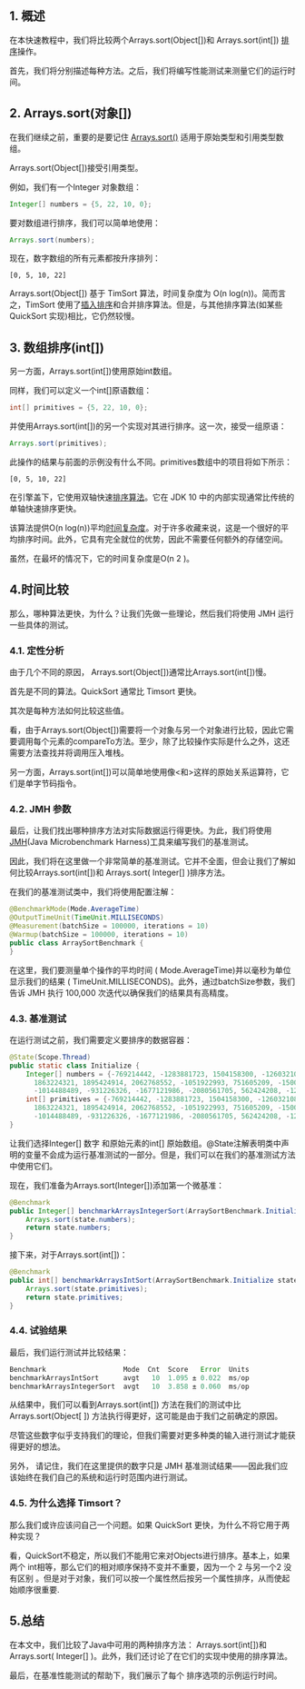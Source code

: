 ## 1. 概述

在本快速教程中，我们将比较两个Arrays.sort(Object[])和 Arrays.sort(int[]) [排序](https://www.baeldung.com/java-sorting)操作。

首先，我们将分别描述每种方法。之后，我们将编写性能测试来测量它们的运行时间。

## 2. Arrays.sort(对象[])

在我们继续之前，重要的是要记住 [Arrays.sort()](https://www.baeldung.com/java-util-arrays) 适用于原始类型和引用类型数组。

Arrays.sort(Object[])接受引用类型。

例如，我们有一个Integer 对象数组：

```java
Integer[] numbers = {5, 22, 10, 0};
```

要对数组进行排序，我们可以简单地使用：

```java
Arrays.sort(numbers);
```

现在，数字数组的所有元素都按升序排列：

```plaintext
[0, 5, 10, 22]
```

Arrays.sort(Object[]) 基于 TimSort 算法，时间复杂度为 O(n log(n))。简而言之，TimSort 使用了[插入](https://www.baeldung.com/java-merge-sort)[排序](https://www.baeldung.com/java-insertion-sort)和合并排序算法。但是，与其他排序算法(如某些 QuickSort 实现)相比，它仍然较慢。

## 3. 数组排序(int[])

另一方面，Arrays.sort(int[])使用原始int数组。

同样，我们可以定义一个int[]原语数组：

```java
int[] primitives = {5, 22, 10, 0};
```

并使用Arrays.sort(int[])的另一个实现对其进行排序。这一次，接受一组原语：

```java
Arrays.sort(primitives);
```

此操作的结果与前面的示例没有什么不同。primitives数组中的项目将如下所示：

```plaintext
[0, 5, 10, 22]
```

在引擎盖下，它使用双轴快速[排序算法](https://www.baeldung.com/java-quicksort)。它在 JDK 10 中的内部实现通常比传统的单轴快速排序更快。

该算法提供O(n log(n))平均[时间复杂度](https://www.baeldung.com/java-algorithm-complexity)。对于许多收藏来说，这是一个很好的平均排序时间。此外，它具有完全就位的优势，因此不需要任何额外的存储空间。

虽然，在最坏的情况下，它的时间复杂度是O(n 2 )。 

## 4.时间比较

那么，哪种算法更快，为什么？让我们先做一些理论，然后我们将使用 JMH 运行一些具体的测试。

### 4.1. 定性分析

由于几个不同的原因， Arrays.sort(Object[])通常比Arrays.sort(int[])慢。

首先是不同的算法。QuickSort 通常比 Timsort 更快。

其次是每种方法如何比较这些值。

看，由于Arrays.sort(Object[])需要将一个对象与另一个对象进行比较，因此它需要调用每个元素的compareTo方法。至少，除了比较操作实际是什么之外，这还需要方法查找并将调用压入堆栈。

另一方面，Arrays.sort(int[])可以简单地使用像<和>这样的原始关系运算符，它们是单字节码指令。

### 4.2. JMH 参数

最后，让我们找出哪种排序方法对实际数据运行得更快。为此，我们将使用 [JMH](https://www.baeldung.com/java-microbenchmark-harness)(Java Microbenchmark Harness)工具来编写我们的基准测试。

因此，我们将在这里做一个非常简单的基准测试。它并不全面，但会让我们了解如何比较Arrays.sort(int[])和 Arrays.sort( Integer[] )排序方法。

在我们的基准测试类中，我们将使用配置注解：

```java
@BenchmarkMode(Mode.AverageTime)
@OutputTimeUnit(TimeUnit.MILLISECONDS)
@Measurement(batchSize = 100000, iterations = 10)
@Warmup(batchSize = 100000, iterations = 10)
public class ArraySortBenchmark {
}
```

在这里，我们要测量单个操作的平均时间 ( Mode.AverageTime)并以毫秒为单位显示我们的结果 ( TimeUnit.MILLISECONDS)。此外，通过batchSize参数，我们告诉 JMH 执行 100,000 次迭代以确保我们的结果具有高精度。

### 4.3. 基准测试

在运行测试之前，我们需要定义要排序的数据容器：

```java
@State(Scope.Thread)
public static class Initialize {
    Integer[] numbers = {-769214442, -1283881723, 1504158300, -1260321086, -1800976432, 1278262737, 
      1863224321, 1895424914, 2062768552, -1051922993, 751605209, -1500919212, 2094856518, 
      -1014488489, -931226326, -1677121986, -2080561705, 562424208, -1233745158, 41308167 };
    int[] primitives = {-769214442, -1283881723, 1504158300, -1260321086, -1800976432, 1278262737, 
      1863224321, 1895424914, 2062768552, -1051922993, 751605209, -1500919212, 2094856518, 
      -1014488489, -931226326, -1677121986, -2080561705, 562424208, -1233745158, 41308167};
}
```

让我们选择Integer[] 数字 和原始元素的int[] 原始数组。@State注解表明类中声明的变量不会成为运行基准测试的一部分。但是，我们可以在我们的基准测试方法中使用它们。

现在，我们准备为Arrays.sort(Integer[])添加第一个微基准：

```java
@Benchmark
public Integer[] benchmarkArraysIntegerSort(ArraySortBenchmark.Initialize state) {
    Arrays.sort(state.numbers);
    return state.numbers;
}
```

接下来，对于Arrays.sort(int[])：

```java
@Benchmark
public int[] benchmarkArraysIntSort(ArraySortBenchmark.Initialize state) {
    Arrays.sort(state.primitives);
    return state.primitives;
}
```

### 4.4. 试验结果

最后，我们运行测试并比较结果：

```java
Benchmark                   Mode  Cnt  Score   Error  Units
benchmarkArraysIntSort      avgt   10  1.095 ± 0.022  ms/op
benchmarkArraysIntegerSort  avgt   10  3.858 ± 0.060  ms/op
```

从结果中，我们可以看到Arrays.sort(int[]) 方法在我们的测试中比Arrays.sort(Object[ ]) 方法执行得更好，这可能是由于我们之前确定的原因。

尽管这些数字似乎支持我们的理论，但我们需要对更多种类的输入进行测试才能获得更好的想法。

另外， 请记住，我们在这里提供的数字只是 JMH 基准测试结果——因此我们应该始终在我们自己的系统和运行时范围内进行测试。

### 4.5. 为什么选择 Timsort？

那么我们或许应该问自己一个问题。如果 QuickSort 更快，为什么不将它用于两种实现？

看，QuickSort不稳定，所以我们不能用它来对Objects进行排序。基本上，如果两个 int相等，那么它们的相对顺序保持不变并不重要，因为一个 2 与另一个2 没有区别 。但是对于对象，我们可以按一个属性然后按另一个属性排序，从而使起始顺序很重要.

## 5.总结

在本文中，我们比较了Java中可用的两种排序方法： Arrays.sort(int[])和 Arrays.sort( Integer[] )。此外，我们还讨论了在它们的实现中使用的排序算法。

最后，在基准性能测试的帮助下，我们展示了每个 排序选项的示例运行时间。